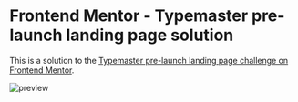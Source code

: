 # Frontend Mentor - Typemaster pre-launch landing page solution

This is a solution to the [Typemaster pre-launch landing page challenge on Frontend Mentor](https://www.frontendmentor.io/challenges/typemaster-prelaunch-landing-page-J6-Yj5J-X/hub).

![preview](https://github.com/gabrielmorandi/exerciseFrontend/assets/61758357/0914d05d-85c9-4e9b-8f23-29b8a367ce3a)
